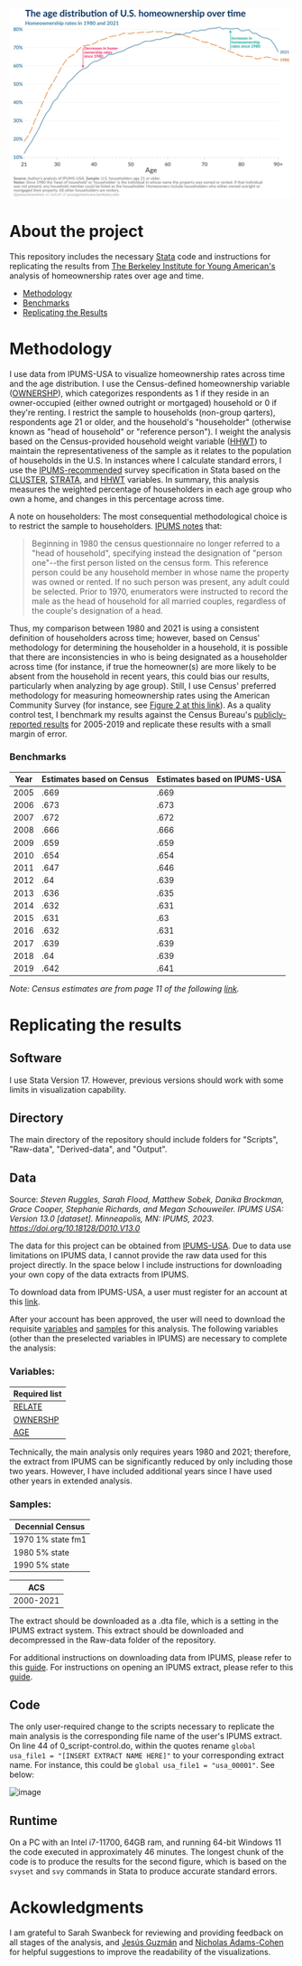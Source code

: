 ![First Figure](https://github.com/jamesohawkins/US-Home-Ownership/blob/main/Output/main_1980and2021.png)

# About the project
This repository includes the necessary [Stata](https://www.stata.com/) code and instructions for replicating the results from [The Berkeley Institute for Young American's](http://youngamericans.berkeley.edu/) analysis of homeownership rates over age and time.

- [Methodology](#methodology)
- [Benchmarks](#benchmarks)
- [Replicating the Results](#replicating-the-results)

# Methodology
I use data from IPUMS-USA to visualize homeownership rates across time and the age distribution. I use the Census-defined homeownership variable ([OWNERSHP](https://usa.ipums.org/usa-action/variables/OWNERSHP#description_section)), which categorizes respondents as 1 if they reside in an owner-occupied (either owned outright or mortgaged) household or 0 if they're renting. I restrict the sample to households (non-group qarters), respondents age 21 or older, and the household's "householder" (otherwise known as "head of household" or "reference person"). I weight the analysis based on the Census-provided household weight variable ([HHWT](https://usa.ipums.org/usa-action/variables/HHWT#description_section)) to maintain the representativeness of the sample as it relates to the population of households in the U.S. In instances where I calculate standard errors, I use the [IPUMS-recommended](https://usa.ipums.org/usa/complex_survey_vars/userNotes_variance.shtml) survey specification in Stata based on the [CLUSTER](https://usa.ipums.org/usa-action/variables/CLUSTER#description_section), [STRATA](https://usa.ipums.org/usa-action/variables/STRATA#description_section), and [HHWT](https://usa.ipums.org/usa-action/variables/HHWT#description_section) variables. In summary, this analysis measures the weighted percentage of householders in each age group who own a home, and changes in this percentage across time.

A note on householders: The most consequential methodological choice is to restrict the sample to householders. [IPUMS notes](https://usa.ipums.org/usa-action/variables/RELATE#comparability_section) that:
>Beginning in 1980 the census questionnaire no longer referred to a "head of household", specifying instead the designation of "person one"--the first person listed on the census form. This reference person could be any household member in whose name the property was owned or rented. If no such person was present, any adult could be selected. Prior to 1970, enumerators were instructed to record the male as the head of household for all married couples, regardless of the couple's designation of a head.

Thus, my comparison between 1980 and 2021 is using a consistent definition of householders across time; however, based on Census' methodology for determining the householder in a household, it is possible that there are inconsistencies in who is being designated as a householder across time (for instance, if true the homeowner(s) are more likely to be absent from the household in recent years, this could bias our results, particularly when analyzing by age group). Still, I use Census' preferred methodology for measuring homeownership rates using the American Community Survey (for instance, see [Figure 2 at this link](https://www.census.gov/library/stories/2022/11/homeownership-by-young-households-below-pre-great-recession-levels.html)). As a quality control test, I benchmark my results against the Census Bureau's [publicly-reported results](https://www.census.gov/content/dam/Census/library/publications/2021/acs/acsbr-010.pdf) for 2005-2019 and replicate these results with a small margin of error.

### Benchmarks
| Year  | Estimates based on Census  | Estimates based on IPUMS-USA |
| ----------- | ----------- | ----------- |
| 2005 | .669 | .669 |
| 2006 | .673 | .673 |
| 2007 | .672 | .672 |
| 2008 | .666 | .666 |
| 2009 | .659 | .659 |
| 2010 | .654 | .654 |
| 2011 | .647 | .646 |
| 2012 | .64 | .639 |
| 2013 | .636 | .635 |
| 2014 | .632 | .631 |
| 2015 | .631 | .63 |
| 2016 | .632 | .631 |
| 2017 | .639 | .639 |
| 2018 | .64 | .639 |
| 2019 | .642 | .641 |

*Note: Census estimates are from page 11 of the following [link](https://www.census.gov/content/dam/Census/library/publications/2021/acs/acsbr-010.pdf).*

# Replicating the results

## Software
I use Stata Version 17. However, previous versions should work with some limits in visualization capability.

## Directory
The main directory of the repository should include folders for "Scripts", "Raw-data", "Derived-data", and "Output".

## Data
Source: *Steven Ruggles, Sarah Flood, Matthew Sobek, Danika Brockman, Grace Cooper,  Stephanie Richards, and Megan Schouweiler. IPUMS USA: Version 13.0 [dataset]. Minneapolis, MN: IPUMS, 2023. https://doi.org/10.18128/D010.V13.0*

The data for this project can be obtained from [IPUMS-USA](https://usa.ipums.org/usa/). Due to data use limitations on IPUMS data, I cannot provide the raw data used for this project directly. In the space below I include instructions for downloading your own copy of the data extracts from IPUMS.

To download data from IPUMS-USA, a user must register for an account at this [link](https://uma.pop.umn.edu/usa/user/new?return_url=https%3A%2F%2Fusa.ipums.org%2Fusa-action%2Fmenu).

After your account has been approved, the user will need to download the requisite [variables](https://usa.ipums.org/usa-action/variables/group) and [samples](https://usa.ipums.org/usa-action/samples) for this analysis. The following variables (other than the preselected variables in IPUMS) are necessary to complete the analysis:

### Variables:
| Required list |
| ----------- |
| [RELATE](https://usa.ipums.org/usa-action/variables/RELATE#description_section)      |
| [OWNERSHP](https://usa.ipums.org/usa-action/variables/OWNERSHP#description_section)    |
| [AGE](https://usa.ipums.org/usa-action/variables/AGE#description_section)         |

Technically, the main analysis only requires years 1980 and 2021; therefore, the extract from IPUMS can be significantly reduced by only including those two years. However, I have included additional years since I have used other years in extended analysis.

### Samples:

| Decennial Census      |
| ----------- |
| 1970 1% state fm1      |
| 1980 5% state      |
| 1990 5% state      |

| ACS |
| ----------- |
| 2000-2021 |

The extract should be downloaded as a .dta file, which is a setting in the IPUMS extract system. This extract should be downloaded and decompressed in the Raw-data folder of the repository.

For additional instructions on downloading data from IPUMS, please refer to this [guide](https://cps.ipums.org/cps/instructions.shtml). For instructions on opening an IPUMS extract, please refer to this [guide](https://usa.ipums.org/usa/extract_instructions.shtml).

## Code
The only user-required change to the scripts necessary to replicate the main analysis is the corresponding file name of the user's IPUMS extract. On line 44 of 0_script-control.do, within the quotes rename `global usa_file1 = "[INSERT EXTRACT NAME HERE]"` to your corresponding extract name. For instance, this could be `global usa_file1 = "usa_00001"`. See below:

![image](https://user-images.githubusercontent.com/51392605/229632997-80d0d6c3-d5ae-48dc-96b0-11d5cbf9d7de.png)

## Runtime
On a PC with an Intel i7-11700, 64GB ram, and running 64-bit Windows 11 the code executed in approximately 46 minutes. The longest chunk of the code is to produce the results for the second figure, which is based on the `svyset` and `svy` commands in Stata to produce accurate standard errors.

# Ackowledgments
I am grateful to Sarah Swanbeck for reviewing and providing feedback on all stages of the analysis, and [Jesús Guzmán](https://github.com/jesus-guzman) and [Nicholas Adams-Cohen](https://github.com/njadamscohen) for helpful suggestions to improve the readability of the visualizations. 
